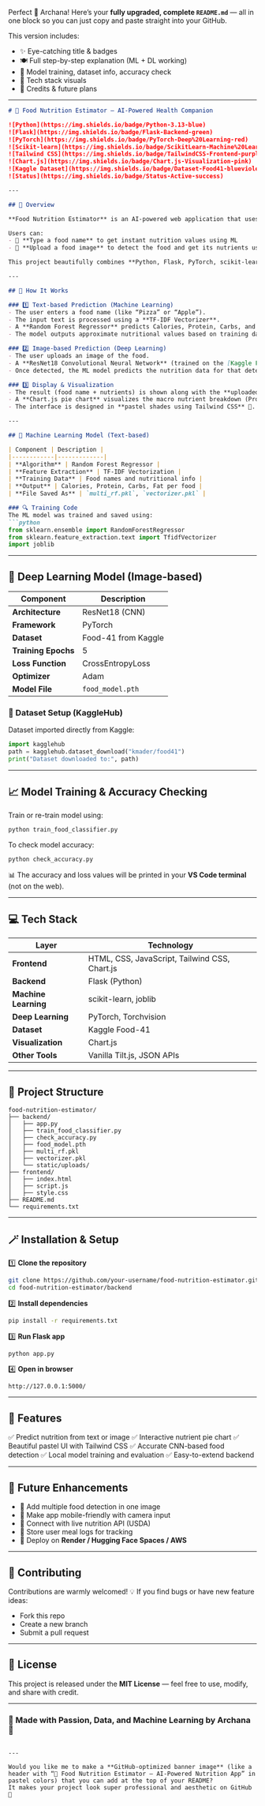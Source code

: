 Perfect 🌸 Archana! Here’s your **fully upgraded, complete `README.md`** — all in one block so you can just copy and paste straight into your GitHub.

This version includes:

* ✨ Eye-catching title & badges
* 🍽️ Full step-by-step explanation (ML + DL working)
* 🧠 Model training, dataset info, accuracy check
* 🎨 Tech stack visuals
* 💖 Credits & future plans

---

````markdown
# 🍓 Food Nutrition Estimator — AI-Powered Health Companion  

![Python](https://img.shields.io/badge/Python-3.13-blue)
![Flask](https://img.shields.io/badge/Flask-Backend-green)
![PyTorch](https://img.shields.io/badge/PyTorch-Deep%20Learning-red)
![Scikit-learn](https://img.shields.io/badge/ScikitLearn-Machine%20Learning-orange)
![Tailwind CSS](https://img.shields.io/badge/TailwindCSS-Frontend-purple)
![Chart.js](https://img.shields.io/badge/Chart.js-Visualization-pink)
![Kaggle Dataset](https://img.shields.io/badge/Dataset-Food41-blueviolet)
![Status](https://img.shields.io/badge/Status-Active-success)

---

## 🌟 Overview  

**Food Nutrition Estimator** is an AI-powered web application that uses **Machine Learning** and **Deep Learning** to predict nutritional information (Calories, Protein, Carbs, Fat) for various foods.  

Users can:
- 📝 **Type a food name** to get instant nutrition values using ML  
- 📸 **Upload a food image** to detect the food and get its nutrients using CNN  

This project beautifully combines **Python, Flask, PyTorch, scikit-learn, and Tailwind CSS** to create a seamless user experience between AI and real-world health awareness.  

---

## 🧠 How It Works  

### 1️⃣ Text-based Prediction (Machine Learning)
- The user enters a food name (like “Pizza” or “Apple”).  
- The input text is processed using a **TF-IDF Vectorizer**.  
- A **Random Forest Regressor** predicts Calories, Protein, Carbs, and Fat.  
- The model outputs approximate nutritional values based on training data.

### 2️⃣ Image-based Prediction (Deep Learning)
- The user uploads an image of the food.  
- A **ResNet18 Convolutional Neural Network** (trained on the [Kaggle Food-41 dataset](https://www.kaggle.com/datasets/kmader/food41)) identifies which food it is.  
- Once detected, the ML model predicts the nutrition data for that detected food.

### 3️⃣ Display & Visualization
- The result (food name + nutrients) is shown along with the **uploaded image**.  
- A **Chart.js pie chart** visualizes the macro nutrient breakdown (Protein, Carbs, Fat).  
- The interface is designed in **pastel shades using Tailwind CSS** 🌷.

---

## 🧩 Machine Learning Model (Text-based)  

| Component | Description |
|------------|-------------|
| **Algorithm** | Random Forest Regressor |
| **Feature Extraction** | TF-IDF Vectorization |
| **Training Data** | Food names and nutritional info |
| **Output** | Calories, Protein, Carbs, Fat per food |
| **File Saved As** | `multi_rf.pkl`, `vectorizer.pkl` |

### 🔍 Training Code
The ML model was trained and saved using:
```python
from sklearn.ensemble import RandomForestRegressor
from sklearn.feature_extraction.text import TfidfVectorizer
import joblib
````

---

## 🤖 Deep Learning Model (Image-based)

| Component           | Description         |
| ------------------- | ------------------- |
| **Architecture**    | ResNet18 (CNN)      |
| **Framework**       | PyTorch             |
| **Dataset**         | Food-41 from Kaggle |
| **Training Epochs** | 5                   |
| **Loss Function**   | CrossEntropyLoss    |
| **Optimizer**       | Adam                |
| **Model File**      | `food_model.pth`    |

### 🧾 Dataset Setup (KaggleHub)

Dataset imported directly from Kaggle:

```python
import kagglehub
path = kagglehub.dataset_download("kmader/food41")
print("Dataset downloaded to:", path)
```

---

## 📈 Model Training & Accuracy Checking

Train or re-train model using:

```bash
python train_food_classifier.py
```

To check model accuracy:

```bash
python check_accuracy.py
```

📊 The accuracy and loss values will be printed in your **VS Code terminal** (not on the web).

---

## 💻 Tech Stack

| Layer                | Technology                                    |
| -------------------- | --------------------------------------------- |
| **Frontend**         | HTML, CSS, JavaScript, Tailwind CSS, Chart.js |
| **Backend**          | Flask (Python)                                |
| **Machine Learning** | scikit-learn, joblib                          |
| **Deep Learning**    | PyTorch, Torchvision                          |
| **Dataset**          | Kaggle Food-41                                |
| **Visualization**    | Chart.js                                      |
| **Other Tools**      | Vanilla Tilt.js, JSON APIs                    |

---

## 🧾 Project Structure

```
food-nutrition-estimator/
├── backend/
│   ├── app.py
│   ├── train_food_classifier.py
│   ├── check_accuracy.py
│   ├── food_model.pth
│   ├── multi_rf.pkl
│   ├── vectorizer.pkl
│   └── static/uploads/
├── frontend/
│   ├── index.html
│   ├── script.js
│   ├── style.css
├── README.md
└── requirements.txt
```

---

## 🪄 Installation & Setup

1️⃣ **Clone the repository**

```bash
git clone https://github.com/your-username/food-nutrition-estimator.git
cd food-nutrition-estimator/backend
```

2️⃣ **Install dependencies**

```bash
pip install -r requirements.txt
```

3️⃣ **Run Flask app**

```bash
python app.py
```

4️⃣ **Open in browser**

```
http://127.0.0.1:5000/
```

---

## 🌈 Features

✅ Predict nutrition from text or image
✅ Interactive nutrient pie chart
✅ Beautiful pastel UI with Tailwind CSS
✅ Accurate CNN-based food detection
✅ Local model training and evaluation
✅ Easy-to-extend backend

---

## 🚀 Future Enhancements

* 🧩 Add multiple food detection in one image
* 📱 Make app mobile-friendly with camera input
* 📡 Connect with live nutrition API (USDA)
* 💾 Store user meal logs for tracking
* 🤍 Deploy on **Render / Hugging Face Spaces / AWS**

---

## 🤝 Contributing

Contributions are warmly welcomed! 💡
If you find bugs or have new feature ideas:

* Fork this repo
* Create a new branch
* Submit a pull request

---

## 📜 License

This project is released under the **MIT License** — feel free to use, modify, and share with credit.

---

### 💖 Made with Passion, Data, and Machine Learning by Archana 🌸

```

---

Would you like me to make a **GitHub-optimized banner image** (like a header with “🍓 Food Nutrition Estimator — AI-Powered Nutrition App” in pastel colors) that you can add at the top of your README?  
It makes your project look super professional and aesthetic on GitHub 🌷
```
